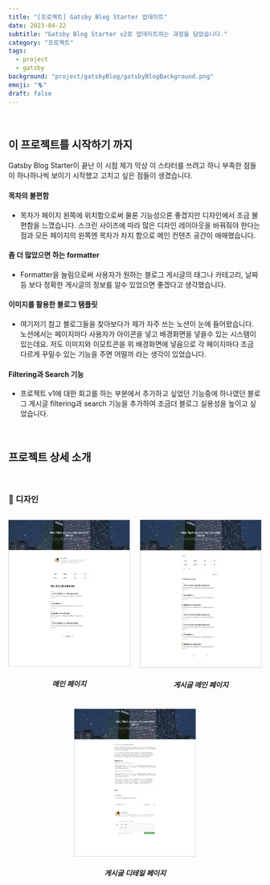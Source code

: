 ```yaml
---
title: "[프로젝트] Gatsby Blog Starter 업데이트"
date: 2023-04-22
subtitle: "Gatsby Blog Starter v2로 업데이트하는 과정을 담았습니다."
category: "프로젝트"
tags:
  - project
  - gatsby
background: "project/gatsbyBlog/gatsbyBlogBackground.png"
emoji: "🪜"
draft: false
---
```


</br>

## 이 프로젝트를 시작하기 까지

Gatsby Blog Starter이 끝난 이 시점 제가 막상 이 스타터를 쓰려고 하니 부족한 점들이 하나하나씩 보이기 시작했고 고치고 싶은 점들이 생겼습니다.

#### 목차의 불편함

- 목차가 페이지 왼쪽에 위치함으로써 물론 기능성으론 좋겠지만 디자인에서 조금 불편함을 느꼈습니다. 스크린 사이즈에 따라 많은 디자인 레이아웃을 바꿔줘야 한다는 점과 모든 페이지의 왼쪽엔 목차가 차지 함으로 메인 컨텐츠 공간이 애매했습니다.

#### 좀 더 많았으면 하는 formatter

- Formatter을 늘림으로써 사용자가 원하는 블로그 게시글의 태그나 카테고리, 날짜등 보다 정확한 게시글의 정보를 알수 있었으면 좋겠다고 생각했습니다.

#### 이미지를 활용한 블로그 탬플릿

- 여기저기 참고 블로그들을 찾아보다가 제가 자주 쓰는 노션이 눈에 들어왔습니다. 노션에서는 페이지마다 사용자가 아이콘을 넣고 배경화면을 넣을수 있는 시스템이 있는데요. 저도 이미지와 이모트콘을 위 배경화면에 넣음으로 각 페이지마다 조금 다르게 꾸밀수 있는 기능을 주면 어떨까 라는 생각이 있었습니다.

#### Filtering과 Search 기능

- 프로젝트 v1에 대한 회고를 하는 부분에서 추가하고 싶었던 기능중에 하나였던 블로그 게시글 filtering과 search 기능을 추가하여 조금더 블로그 실용성을 높이고 싶었습니다.

</br>

## 프로젝트 상세 소개

<br/>

### 🎨 디자인

<div style="position:relative; width:100%; margin:auto; text-align:center;">

<div style="float:left; width:48%; margin:auto; text-align:center;">

![gatsbyBlogDesignI](../../assets/images/project/gatsbyBlog/gatsbyBlogV2DesignI.jpg)

##### 메인 페이지

</div>

<div style="float:right; width:48%; margin:auto; text-align:center;">

![gatsbyBlogDesignI](../../assets/images/project/gatsbyBlog/gatsbyBlogV2DesignII.jpg)

##### 게시글 메인 페이지

</div>

</div>

<div style="float:left; width:100%; margin:auto; text-align:center;">

<div style="width:48%; margin:auto; text-align:center;">

![gatsbyBlogDesignI](../../assets/images/project/gatsbyBlog/gatsbyBlogV2DesignIII.jpg)

##### 게시글 디테일 페이지

</div>

</div>
